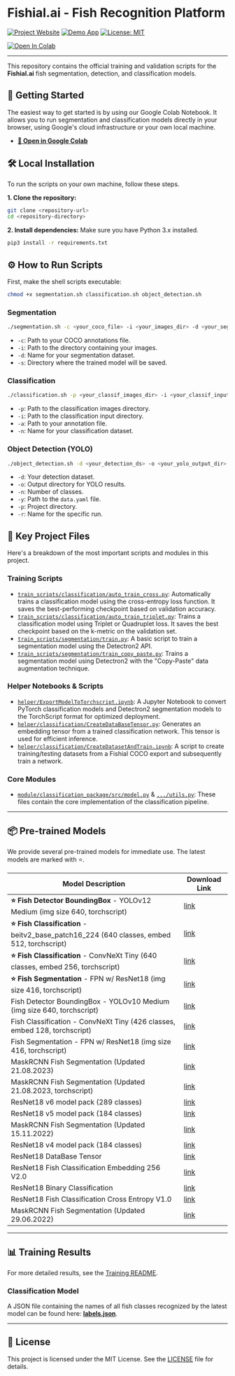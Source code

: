 # Fishial.ai - Fish Recognition Platform

[![Project Website](https://img.shields.io/badge/Website-Fishial.ai-blue.svg)](https://www.fishial.ai)
[![Demo App](https://img.shields.io/badge/Demo-Web%20Application-green.svg)](https://portal.fishial.ai/search/by-fishial-recognition)
[![License: MIT](https://img.shields.io/badge/License-MIT-yellow.svg)](https://choosealicense.com/licenses/mit/)

<a target="_blank" href="https://colab.research.google.com/drive/1nKJ0V1sBLgfNJaCTQmuqUV1ybrx1m7qI?usp=sharing">
  <img src="https://colab.research.google.com/assets/colab-badge.svg" alt="Open In Colab"/>
</a>

---

This repository contains the official training and validation scripts for the **Fishial.ai** fish segmentation, detection, and classification models.

## 🚀 Getting Started

The easiest way to get started is by using our Google Colab Notebook. It allows you to run segmentation and classification models directly in your browser, using Google's cloud infrastructure or your own local machine.

* **[🚀 Open in Google Colab](https://colab.research.google.com/drive/1nKJ0V1sBLgfNJaCTQmuqUV1ybrx1m7qI?usp=sharing)**

## 🛠️ Local Installation

To run the scripts on your own machine, follow these steps.

**1. Clone the repository:**
```bash
git clone <repository-url>
cd <repository-directory>
````

**2. Install dependencies:**
Make sure you have Python 3.x installed.

```bash
pip3 install -r requirements.txt
```

## ⚙️ How to Run Scripts

First, make the shell scripts executable:

```bash
chmod +x segmentation.sh classification.sh object_detection.sh
```

### Segmentation

```bash
./segmentation.sh -c <your_coco_file> -i <your_images_dir> -d <your_segmentation_ds_name> -s <your_save_dir>
```

  - `-c`: Path to your COCO annotations file.
  - `-i`: Path to the directory containing your images.
  - `-d`: Name for your segmentation dataset.
  - `-s`: Directory where the trained model will be saved.

### Classification

```bash
./classification.sh -p <your_classif_images_dir> -i <your_classif_input_dir> -a <your_annotation_file> -n <your_classification_ds_name>
```

  - `-p`: Path to the classification images directory.
  - `-i`: Path to the classification input directory.
  - `-a`: Path to your annotation file.
  - `-n`: Name for your classification dataset.

### Object Detection (YOLO)

```bash
./object_detection.sh -d <your_detection_ds> -o <your_yolo_output_dir> -n <num_classes> -y <data_yaml> -p <project_dir> -r <run_name>
```

  - `-d`: Your detection dataset.
  - `-o`: Output directory for YOLO results.
  - `-n`: Number of classes.
  - `-y`: Path to the `data.yaml` file.
  - `-p`: Project directory.
  - `-r`: Name for the specific run.

## 📂 Key Project Files

Here's a breakdown of the most important scripts and modules in this project.

### Training Scripts

  * [`train_scripts/classification/auto_train_cross.py`](https://www.google.com/search?q=train_scripts/classification/auto_train_cross.py): Automatically trains a classification model using the cross-entropy loss function. It saves the best-performing checkpoint based on validation accuracy.
  * [`train_scripts/classification/auto_train_triplet.py`](https://www.google.com/search?q=train_scripts/classification/auto_train_triplet.py): Trains a classification model using Triplet or Quadruplet loss. It saves the best checkpoint based on the k-metric on the validation set.
  * [`train_scripts/segmentation/train.py`](https://www.google.com/search?q=train_scripts/segmentation/train.py): A basic script to train a segmentation model using the Detectron2 API.
  * [`train_scripts/segmentation/train_copy_paste.py`](https://www.google.com/search?q=train_scripts/segmentation/train_copy_paste.py): Trains a segmentation model using Detectron2 with the "Copy-Paste" data augmentation technique.

### Helper Notebooks & Scripts

  * [`helper/ExportModelToTorchscript.ipynb`](https://www.google.com/search?q=helper/ExportModelToTorchscript.ipynb): A Jupyter Notebook to convert PyTorch classification models and Detectron2 segmentation models to the TorchScript format for optimized deployment.
  * [`helper/classification/CreateDataBaseTensor.py`](https://www.google.com/search?q=helper/classification/CreateDataBaseTensor.py): Generates an embedding tensor from a trained classification network. This tensor is used for efficient inference.
  * [`helper/classification/CreateDatasetAndTrain.ipynb`](https://www.google.com/search?q=helper/classification/CreateDatasetAndTrain.ipynb): A script to create training/testing datasets from a Fishial COCO export and subsequently train a network.

### Core Modules

  * [`module/classification_package/src/model.py`](https://www.google.com/search?q=module/classification_package/src/model.py) & [`.../utils.py`](https://www.google.com/search?q=module/classification_package/src/utils.py): These files contain the core implementation of the classification pipeline.

-----

## 📦 Pre-trained Models

We provide several pre-trained models for immediate use. The latest models are marked with ⭐.

| Model Description                                                                | Download Link                                                                                                 |
| -------------------------------------------------------------------------------- | ------------------------------------------------------------------------------------------------------------- |
| **⭐ Fish Detector BoundingBox** - YOLOv12 Medium (img size 640, torchscript)      | [link](https://storage.googleapis.com/fishial-ml-resources/detector_v10_m5.zip)                               |
| **⭐ Fish Classification** - beitv2_base_patch16_224 (640 classes, embed 512, torchscript)  | [link](https://storage.googleapis.com/fishial-ml-resources/classification_rectangle_v9-3.zip)                 |
| **⭐ Fish Classification** - ConvNeXt Tiny (640 classes, embed 256, torchscript)  | [link](https://storage.googleapis.com/fishial-ml-resources/classification_rectangle_v9-2.zip)                 |
| **⭐ Fish Segmentation** - FPN w/ ResNet18 (img size 416, torchscript)            | [link](https://storage.googleapis.com/fishial-ml-resources/segmentator_fpn_res18_416_1.zip)                     |
| Fish Detector BoundingBox - YOLOv10 Medium (img size 640, torchscript)      | [link](https://storage.googleapis.com/fishial-ml-resources/detector_v10_m3.zip)                               |
| Fish Classification - ConvNeXt Tiny (426 classes, embed 128, torchscript)  | [link](https://storage.googleapis.com/fishial-ml-resources/classification_rectangle_v7-1.zip)                 |
| Fish Segmentation - FPN w/ ResNet18 (img size 416, torchscript)            | [link](https://storage.googleapis.com/fishial-ml-resources/segmentator_fpn_res18_416_1.zip)                     |
| MaskRCNN Fish Segmentation (Updated 21.08.2023)                                  | [link](https://storage.googleapis.com/fishial-ml-resources/model_21_08_2023.pth)                                |
| MaskRCNN Fish Segmentation (Updated 21.08.2023, torchscript)                     | [link](https://storage.googleapis.com/fishial-ml-resources/segmentation_21_08_2023.ts)                          |
| ResNet18 v6 model pack (289 classes)                                             | [link](https://storage.googleapis.com/fishial-ml-resources/classification_fishial_30_06_2023.zip)             |
| ResNet18 v5 model pack (184 classes)                                             | [link](https://storage.googleapis.com/fishial-ml-resources/classification_22_12.zip)                            |
| MaskRCNN Fish Segmentation (Updated 15.11.2022)                                  | [link](https://storage.googleapis.com/fishial-ml-resources/model_15_11_2022.pth)                                |
| ResNet18 v4 model pack (184 classes)                                             | [link](https://storage.googleapis.com/fishial-ml-resources/classification_v5.zip)                             |
| ResNet18 DataBase Tensor                                                         | [link](https://storage.googleapis.com/fishial-ml-resources/models_29.06.2022/train%2Btest_embedding.pt)        |
| ResNet18 Fish Classification Embedding 256 V2.0                                  | [link](https://storage.googleapis.com/fishial-ml-resources/models_29.06.2022/full_256.ckpt)                    |
| ResNet18 Binary Classification                                                   | [link](https://storage.cloud.google.com/fishial-ml-resources/binary_class.ckpt)                               |
| ResNet18 Fish Classification Cross Entropy V1.0                                  | [link](https://storage.googleapis.com/fishial-ml-resources/final_cross_cross_entropy_0.9923599320882852_258571.0.ckpt) |
| MaskRCNN Fish Segmentation (Updated 29.06.2022)                                  | [link](https://storage.googleapis.com/fishial-ml-resources/models_29.06.2022/model_0259999.pth)                |

-----

## 📊 Training Results

For more detailed results, see the [Training README](https://www.google.com/search?q=train_scripts/README.md).

### Classification Model

A JSON file containing the names of all fish classes recognized by the latest model can be found here: **[labels.json](https://www.google.com/search?q=labels.json)**.

-----

## 📜 License

This project is licensed under the MIT License. See the [LICENSE](https://choosealicense.com/licenses/mit/) file for details.

```